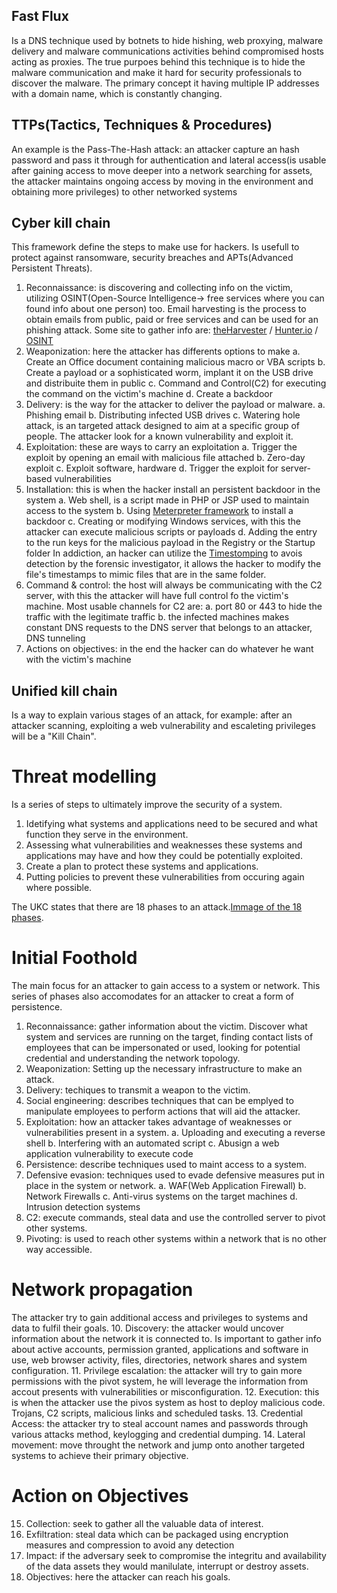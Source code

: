## Fast Flux

Is a DNS technique used by botnets to hide hishing, web proxying, malware delivery and malware communications activities behind compromised hosts acting as proxies. The true purpoes behind this technique is to hide the malware communication and make it hard for security professionals to discover the malware.
The primary concept it having multiple IP addresses with a domain name, which is constantly changing.

## TTPs(Tactics, Techniques & Procedures)

An example is the Pass-The-Hash attack: an attacker capture an hash password and pass it through for authentication and lateral access(is usable after gaining access to move deeper into a network searching for assets, the attacker maintains ongoing access by moving in the environment and obtaining more privileges) to other networked systems

## Cyber kill chain

This framework define the steps to make use for hackers. Is usefull to protect against ransomware, security breaches and APTs(Advanced Persistent Threats).
1. Reconnaissance: is discovering and collecting info on the victim, utilizing OSINT(Open-Source Intelligence-> free services where you can found info about one person) too. Email harvesting is the process to obtain emails from public, paid or free services and can be used for an phishing attack. Some site to gather info are: [theHarvester](https://github.com/laramies/theHarvester) / [Hunter.io](https://Hunter.io) / [OSINT](https://osintframework.com/)
2. Weaponization: here the attacker has differents options to make
    a. Create an Office document containing malicious macro or VBA scripts
    b. Create a payload or a sophisticated worm, implant it on the USB drive and distribuite them in public
    c. Command and Control(C2) for executing the command on the victim's machine
    d. Create a backdoor
3. Delivery: is the way for the attacker to deliver the payload or malware.
    a. Phishing email
    b. Distributing infected USB drives
    c. Watering hole attack, is an targeted attack designed to aim at a specific group of people. The attacker look for a known vulnerability and exploit it.
4. Exploitation: these are ways to carry an exploitation
    a. Trigger the exploit by opening an email with malicious file attached
    b. Zero-day exploit
    c. Exploit software, hardware
    d. Trigger the exploit for server-based vulnerabilities
5. Installation: this is when the hacker install an persistent backdoor in the system
    a. Web shell, is a script made in PHP or JSP used to maintain access to the system
    b. Using [Meterpreter framework](https://www.offsec.com/metasploit-unleashed/meterpreter-backdoor/) to install a backdoor
    c. Creating or modifying Windows services, with this the attacker can execute malicious scripts or payloads
    d. Adding the entry to the run keys for the malicious payload in the Registry or the Startup folder
    In addiction, an hacker can utilize the [Timestomping](https://attack.mitre.org/techniques/T1070/006/) to avois detection by the forensic investigator, it allows the hacker to modify the file's timestamps to mimic files that are in the same folder.
6. Command & control: the host will always be communicating with the C2 server, with this the attacker will have full control fo the victim's machine. Most usable channels for C2 are:
    a. port 80 or 443 to hide the traffic with the legitimate traffic 
    b. the infected machines makes constant DNS requests to the DNS server that belongs to an attacker, DNS tunneling
7. Actions on objectives: in the end the hacker can do whatever he want with the victim's machine

## Unified kill chain

Is a way to explain various stages of an attack, for example: after an attacker scanning, exploiting a web vulnerability and escaleting privileges will be a "Kill Chain".
# Threat modelling
Is a series of steps to ultimately improve the security of a system.
1. Idetifying what systems and applications need to be secured and what function they serve in the environment.
2. Assessing what vulnerabilities and weaknesses these systems and applications may have and how they could be potentially exploited.
3. Create a plan to protect these systems and applications.
4. Putting policies to prevent these vulnerabilities from occuring again where possible.

The UKC states that there are 18 phases to an attack.[Immage of the 18 phases](https://tryhackme-images.s3.amazonaws.com/user-uploads/5de96d9ca744773ea7ef8c00/room-content/708e85cf63230b21bacee32bfbd6d311.png).

# Initial Foothold
The main focus for an attacker to gain access to a system or network. This series of phases also accomodates for an attacker to creat a form of persistence.
1. Reconnaissance: gather information about the victim. Discover what system and services are running on the target, finding contact lists of employees that can be impersonated or used, looking for potential credential and understanding the network topology.
2. Weaponization: Setting up the necessary infrastructure to make an attack.
3. Delivery: techiques to transmit a weapon to the victim.
4. Social engineering: describes techniques that can be emplyed to manipulate employees to perform actions that will aid the attacker.
5. Exploitation: how an attacker takes advantage of weaknesses or vulnerabilities present in a system.
    a. Uploading and executing a reverse shell
    b. Interfering with an automated script
    c. Abusign a web application vulnerability to execute code
6. Persistence: describe techniques used to maint access to a system.
7. Defensive evasion: techniques used to evade defensive measures put in place in the system or network.
    a. WAF(Web Application Firewall)
    b. Network Firewalls
    c. Anti-virus systems on the target machines
    d. Intrusion detection systems
8. C2: execute commands, steal data and use the controlled server to pivot other systems.
9. Pivoting: is used to reach other systems within a network that is no other way accessible.

# Network propagation
The attacker try to gain additional access and privileges to systems and data to fulfil their goals.
10. Discovery: the attacker would uncover information about the network it is connected to. Is important to gather info about active accounts, permission granted, applications and software in use, web browser activity, files, directories, network shares and system configuration.
11. Privilege escalation: the attacker will try to gain more permissions with the pivot system, he will leverage the information from accout presents with vulnerabilities or misconfiguration. 
12. Execution: this is when the attacker use the pivos system as host to deploy malicious code. Trojans, C2 scripts, malicious links and scheduled tasks.
13. Credential Access: the attacker try to steal account names and passwords through various attacks method, keylogging and credential dumping.
14. Lateral movement: move throught the network and jump onto another targeted systems to achieve their primary objective.

# Action on Objectives
15. Collection: seek to gather all the valuable data of interest.
16. Exfiltration: steal data which can be packaged using encryption measures and compression to avoid any detection
17. Impact: if the adversary seek to compromise the integritu and availability of the data assets they would manilulate, interrupt or destroy assets.
18. Objectives: here the attacker can reach his goals.